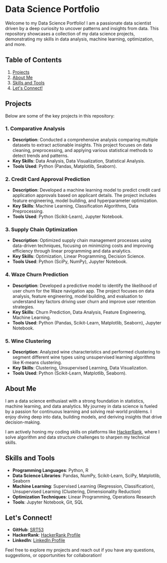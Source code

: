 # Data Science Portfolio

Welcome to my Data Science Portfolio! I am a passionate data scientist driven by a deep curiosity to uncover patterns and insights from data. This repository showcases a collection of my data science projects, demonstrating my skills in data analysis, machine learning, optimization, and more.

## Table of Contents
1. [Projects](#projects)
2. [About Me](#about-me)
3. [Skills and Tools](#skills-and-tools)
4. [Let's Connect!](#lets-connect)

## Projects

Below are some of the key projects in this repository:

### 1. Comparative Analysis
- **Description**: Conducted a comprehensive analysis comparing multiple datasets to extract actionable insights. This project focuses on data cleaning, preprocessing, and applying various statistical methods to detect trends and patterns.
- **Key Skills**: Data Analysis, Data Visualization, Statistical Analysis.
- **Tools Used**: Python (Pandas, Matplotlib, Seaborn).

### 2. Credit Card Approval Prediction
- **Description**: Developed a machine learning model to predict credit card application approvals based on applicant details. The project includes feature engineering, model building, and hyperparameter optimization.
- **Key Skills**: Machine Learning, Classification Algorithms, Data Preprocessing.
- **Tools Used**: Python (Scikit-Learn), Jupyter Notebook.

### 3. Supply Chain Optimization
- **Description**: Optimized supply chain management processes using data-driven techniques, focusing on minimizing costs and improving efficiency through linear programming and data analytics.
- **Key Skills**: Optimization, Linear Programming, Decision Science.
- **Tools Used**: Python (SciPy, NumPy), Jupyter Notebook.

### 4. Waze Churn Prediction
- **Description**: Developed a predictive model to identify the likelihood of user churn for the Waze navigation app. The project focuses on data analysis, feature engineering, model building, and evaluation to understand key factors driving user churn and improve user retention strategies.
- **Key Skills**: Churn Prediction, Data Analysis, Feature Engineering, Machine Learning.
- **Tools Used**: Python (Pandas, Scikit-Learn, Matplotlib, Seaborn), Jupyter Notebook.

### 5. Wine Clustering
- **Description**: Analyzed wine characteristics and performed clustering to segment different wine types using unsupervised learning algorithms like K-means clustering.
- **Key Skills**: Clustering, Unsupervised Learning, Data Visualization.
- **Tools Used**: Python (Scikit-Learn, Matplotlib, Seaborn).

## About Me

I am a data science enthusiast with a strong foundation in statistics, machine learning, and data analytics. My journey in data science is fueled by a passion for continuous learning and solving real-world problems. I enjoy diving deep into data, building models, and deriving insights that drive decision-making.

I am actively honing my coding skills on platforms like [HackerRank](https://www.hackerrank.com/profile/suhasreddy53), where I solve algorithm and data structure challenges to sharpen my technical skills.

## Skills and Tools
- **Programming Languages**: Python, R
- **Data Science Libraries**: Pandas, NumPy, Scikit-Learn, SciPy, Matplotlib, Seaborn
- **Machine Learning**: Supervised Learning (Regression, Classification), Unsupervised Learning (Clustering, Dimensionality Reduction)
- **Optimization Techniques**: Linear Programming, Operations Research
- **Tools**: Jupyter Notebook, Git, SQL

## Let's Connect!
- **GitHub**: [SRT53](https://github.com/SRT53/Data_Science_Portfolio)
- **HackerRank**: [HackerRank Profile](https://www.hackerrank.com/profile/suhasreddy53)
- **LinkedIn**: [LinkedIn Profile](https://www.linkedin.com/in/suhaas-reddy-thakkala-b87963193)

Feel free to explore my projects and reach out if you have any questions, suggestions, or opportunities for collaboration!
